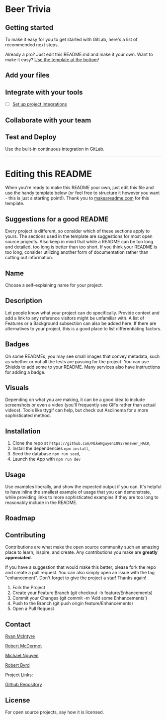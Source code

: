 # Beer Trivia 



## Getting started

To make it easy for you to get started with GitLab, here's a list of recommended next steps.

Already a pro? Just edit this README.md and make it your own. Want to make it easy? [Use the template at the bottom](#editing-this-readme)!

## Add your files



## Integrate with your tools

- [ ] [Set up project integrations](https://git.bootcampcontent.com/University-of-Central-Florida/UCF-VIRT-FSF-FT-12-2023-U-LOLC/-/settings/integrations)

## Collaborate with your team



## Test and Deploy

Use the built-in continuous integration in GitLab.



***

# Editing this README

When you're ready to make this README your own, just edit this file and use the handy template below (or feel free to structure it however you want - this is just a starting point!). Thank you to [makeareadme.com](https://www.makeareadme.com/) for this template.

## Suggestions for a good README
Every project is different, so consider which of these sections apply to yours. The sections used in the template are suggestions for most open source projects. Also keep in mind that while a README can be too long and detailed, too long is better than too short. If you think your README is too long, consider utilizing another form of documentation rather than cutting out information.

## Name
Choose a self-explaining name for your project.

## Description
Let people know what your project can do specifically. Provide context and add a link to any reference visitors might be unfamiliar with. A list of Features or a Background subsection can also be added here. If there are alternatives to your project, this is a good place to list differentiating factors.

## Badges
On some READMEs, you may see small images that convey metadata, such as whether or not all the tests are passing for the project. You can use Shields to add some to your README. Many services also have instructions for adding a badge.

## Visuals
Depending on what you are making, it can be a good idea to include screenshots or even a video (you'll frequently see GIFs rather than actual videos). Tools like ttygif can help, but check out Asciinema for a more sophisticated method.

## Installation
1. Clone the repo at `https://github.com/MikeNguyen1092/Answer_HACK`, 
2. Install the dependencies `npm install`,
3. Seed the database `npm run seed`,
4. Launch the App with `npm run dev`

## Usage
Use examples liberally, and show the expected output if you can. It's helpful to have inline the smallest example of usage that you can demonstrate, while providing links to more sophisticated examples if they are too long to reasonably include in the README.


## Roadmap


## Contributing
Contributions are what make the open source community such an amazing place to learn, inspire, and create. Any contributions you make are **greatly appreciated**.

If you have a suggestion that would make this better, please fork the repo and create a pull request. You can also simply open an issue with the tag "enhancement".
Don't forget to give the project a star! Thanks again!

1. Fork the Project
2. Create your Feature Branch (git checkout -b feature/Enhancements)
3. Commit your Changes (git commit -m 'Add some Enhancements')
4. Push to the Branch (git push origin feature/Enhancements)
5. Open a Pull Request

## Contact
[Ryan McIntyre](https://github.com/rmac598) 

[Robert McDermot](https://github.com/RobertMcDermot) 

[Michael Nguyen](https://github.com/MikeNguyen1092) 

[Robert Byrd](https://github.com/Jbyrd126)

Project Links:

[Github Repository](https://github.com/MikeNguyen1092/Answer_HACK)

## License
For open source projects, say how it is licensed.